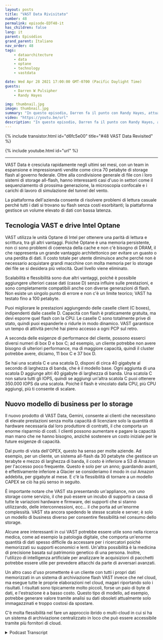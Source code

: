 ```yaml
---
layout: posts
title: "VAST Data Rivisitato"
number: 48
permalink: episode-EDT48-it
has_children: false
lang: it
parent: Episódios
grand_parent: Italiano
nav_order: 48
tags:
    - dataarchitecture
    - data
    - optane
    - technology
    - vastdata

date: Wed Apr 28 2021 17:00:00 GMT-0700 (Pacific Daylight Time)
guests:
    - Darren W Pulsipher
    - Randy Hayes

img: thumbnail.jpg
image: thumbnail.jpg
summary: "In questo episodio, Darren fa il punto con Randy Hayes, attualmente VP delle vendite per il settore pubblico di VAST Data, sei mesi dopo l'ultima conversazione per vedere come stanno nel settore, cosa c'è di nuovo in VAST, e casi d'uso interessanti. Il loro nuovo prodotto, Gemini, offre un modello di business di archiviazione diverso."
video: "https://youtu.be/url"
description: "In questo episodio, Darren fa il punto con Randy Hayes, attualmente VP delle vendite per il settore pubblico di VAST Data, sei mesi dopo l'ultima conversazione per vedere come stanno nel settore, cosa c'è di nuovo in VAST, e casi d'uso interessanti. Il loro nuovo prodotto, Gemini, offre un modello di business di archiviazione diverso."
---
```


<div>
{% include transistor.html id="d6fc5e00" title="#48 VAST Data Revisited" %}

{% include youtube.html id="url" %}
</div>

---

VAST Data è cresciuta rapidamente negli ultimi sei mesi, con un team in espansione e impressionanti vendite come circa 70 petabyte di storage flash al governo federale. Oltre alla condivisione generale di file con i loro sistemi di storage all-flash, hanno interessanti casi d'uso in settori come il sequenziamento di prossima generazione, la microscopia confocale e i carichi di lavoro di simulazione del tunnel del vento.

La piattaforma dell'azienda consente di risolvere problemi di lettura casuale perché tutti i dati si trovano su flash senza costi esorbitanti; la piattaforma gestisce un volume elevato di dati con bassa latenza.

## Tecnologia VAST e drive Intel Optane

VAST utilizza le unità Optane di Intel per ottenere una parità di lettura e scrittura, tra gli altri vantaggi. Poiché Optane è una memoria persistente, non ci sono problemi di coerenza della cache e non c'è bisogno di DRAM, il che rappresenta un grande vantaggio architettonico per evitare un guasto o una perdita di dati. Il costo totale per utente diminuisce anche perché non è necessario acquistare grandi macchine con molta memoria per lo storage dei file se si desidera più velocità. Quel livello viene eliminato.

Scalabilità e flessibilità sono due altri vantaggi, poiché è possibile aggiungere ulteriori casse dati (casse D) senza influire sulle prestazioni, e sono completamente compatibili anche con diverse generazioni di flash. Non esiste un singolo punto di errore e non c'è un limite teorico; VAST ha testato fino a 100 petabyte.

Puoi migliorare le prestazioni aggiungendo delle caselle client (C boxes), indipendenti dalle caselle D. Capacità con flash è praticamente gratuita, ma devi esporre quel flash con la CPU. Le caselle C sono totalmente prive di stato, quindi puoi espanderle o ridurle in modo dinamico. VAST garantisce un tempo di attività perché hai pieno accesso a ogni PCP sul retro.

A seconda delle esigenze di performance del cliente, possono esserci diversi numeri di box D e box C; ad esempio, un cliente potrebbe non avere bisogno di ulteriori performance, ma di maggiore capacità, quindi il cluster potrebbe avere, diciamo, 11 box C e 37 box D.

Se hai una scatola C e una scatola D, disponi di circa 40 gigabyte al secondo di larghezza di banda, che è il modello base. Ogni aggiunta di una scatola D aggiunge altri 40 gigabyte di larghezza di banda. Una scatola C non satura tutti gli IOPS, quindi se aggiungi un'altra scatola C puoi ottenere 350.000 IOPS da una scatola. Poiché il flash è vincolato dalla CPU, più CPU aggiungi, più ti consente di scalare.

## Nuovo modello di business per lo storage

Il nuovo prodotto di VAST Data, Gemini, consente ai clienti che necessitano di elevate prestazioni senza molta capacità di licenziare solo la quantità di hardware necessaria dal loro produttore di contratti, il che comporta un enorme risparmio di costi. I clienti possono aumentare e pagare la capacità man mano che ne hanno bisogno, anziché sostenere un costo iniziale per le future esigenze di capacità.

Dal punto di vista dell'OPEX, questo ha senso per molte aziende. Ad esempio, per un cliente, un sistema all-flash da 30 petabyte che gestisce un terabyte e mezzo di larghezza di banda, il costo è inferiore a S3 di Amazon per l'accesso poco frequente. Questo è solo per un anno; guardando avanti, è effettivamente inferiore a Glacier se consideriamo il modo in cui Amazon addebita, per gigabyte al mese. E c'è la flessibilità di tornare a un modello CAPEX se ciò ha più senso in seguito.

È importante notare che VAST sta presentando un'appliance, non uno storage come servizio, il che può essere un incubo di supporto a causa di tutte le variazioni hardware e firmware, dei supporti che si stanno utilizzando, delle interconnessioni, ecc... il che porta ad un'enorme complessità. VAST sta ancora spedendo le stesse scatole e server; è solo un modello di business diverso per consentire flessibilità nel consumo dello storage.

Alcune aree interessanti in cui VAST potrebbe essere utile sono nella ricerca medica, come ad esempio la patologia digitale, che comporta un'enorme quantità di dati spesso difficile da accessare per i ricercatori poiché memorizzati su supporti economici e lenti. Un'altra possibilità è la medicina di precisione basata sul patrimonio genetico di una persona. Inoltre, l'utilizzo di intelligenza artificiale per analizzare le acquisizioni di pacchetti potrebbe essere utile per prevedere attacchi da parte di avversari avanzati.

Un altro caso d'uso promettente è un cliente con tutti i propri dati memorizzati in un sistema di archiviazione flash VAST invece che nel cloud, ma esegue tutte le proprie elaborazioni nel cloud, magari riportando solo i risultati. I risultati sono tipicamente molto piccoli, forse un paio di byte di dati, e l'estrazione è a basso costo. Questo tipo di modello, ad esempio, potrebbe generare valore tramite analisi su dati obsoleti attualmente solo immagazzinati e troppo costosi da spostare.

C'è molta flessibilità nel fare un approccio ibrido o multi-cloud in cui si ha un sistema di archiviazione centralizzato in loco che può essere accessibile tramite più fornitori di cloud.



<details>
<summary> Podcast Transcript </summary>

<p></p>

</details>
